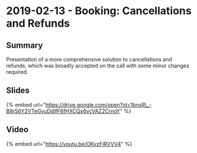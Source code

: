 # 2019-02-13 - Booking: Cancellations and Refunds

## Summary

Presentation of a more comprehensive solution to cancellations and refunds, which was broadly accepted on the call with some minor changes required.

## Slides

{% embed url="https://drive.google.com/open?id=1bnsR\_-B8r56Y2VTeGvuDdlfF6fHXCQx6vcVAZ2CrnoY" %}

## Video

{% embed url="https://youtu.be/OKyzFjRVVV4" %}



